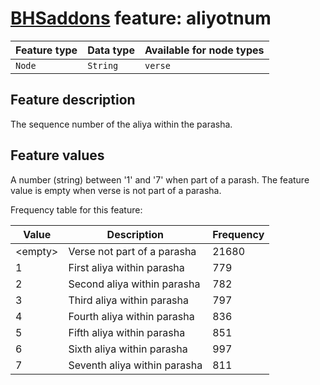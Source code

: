 # [BHSaddons](https://github.com/tonyjurg/BHSaddons) feature: aliyotnum

Feature type | Data type | Available for node types
---  | --- | --- 
`Node`|`String`|`verse`

## Feature description

The sequence number of the aliya within the parasha.

## Feature values

A number (string) between '1' and '7' when part of a parash. The feature value is empty when verse is not part of a parasha.

Frequency table for this feature:

Value | Description | Frequency
---|---|---
&lt;empty&gt;|Verse not part of a parasha|21680
1|First aliya within parasha|779
2|Second aliya within parasha|782
3|Third aliya within parasha|797
4|Fourth aliya within parasha|836
5|Fifth aliya within parasha|851
6|Sixth aliya within parasha|997
7|Seventh aliya within parasha|811

